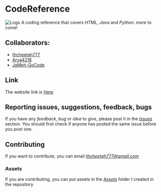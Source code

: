 # CodeReference
![Logo](https://github.com/thcheetah777/programming-reference/blob/master/assets/Logo.png)
A coding reference that covers *HTML*, *Java* and *Python*. more to come!

## Collaborators:
 - [thcheetah777](https://github.com/thcheetah777)
 - [Arya4218](https://github.com/Arya4218)
 - [JaMeh-GoCode](https://github.com/JaMeh-GoCode)

## Link
The website link is [Here](https://thcheetah777.github.io/programming-reference/index.html)

## Reporting issues, suggestions, feedback, bugs
If you have any *feedback*, *bug* or *idea* to give, please post it in the *[Issues](https://github.com/thcheetah777/programming-reference/issues)* section. You should first check if anyone has posted the same issue before you post one.

## Contributing
If you want to contribute, you can email *thcheetah777@gmail.com*

### Assets
If you are contributing, you can put assets in the *[Assets](https://github.com/thcheetah777/programming-reference/tree/master/assets)* folder I created in the repository
